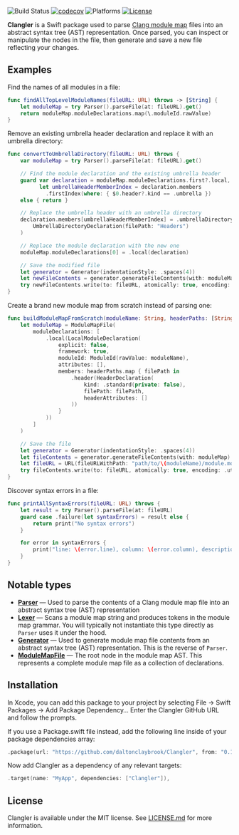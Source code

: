 ![Build Status](https://github.com/daltonclaybrook/Clangler/actions/workflows/swift.yml/badge.svg)
[![codecov](https://codecov.io/gh/daltonclaybrook/Clangler/branch/main/graph/badge.svg)](https://codecov.io/gh/daltonclaybrook/Clangler)
![Platforms](https://img.shields.io/badge/platforms-macOS%20%7C%20iOS%20%7C%20tvOS%20%7C%20watchOS-lightgrey)
[![License](https://img.shields.io/badge/license-MIT-blue)](https://github.com/daltonclaybrook/Clangler/blob/main/LICENSE.md)

**Clangler** is a Swift package used to parse [Clang module map](https://clang.llvm.org/docs/Modules.html) files into an abstract syntax tree (AST) representation. Once parsed, you can inspect or manipulate the nodes in the file, then generate and save a new file reflecting your changes.

## Examples

Find the names of all modules in a file:

```swift
func findAllTopLevelModuleNames(fileURL: URL) throws -> [String] {
    let moduleMap = try Parser().parseFile(at: fileURL).get()
    return moduleMap.moduleDeclarations.map(\.moduleId.rawValue)
}
```

Remove an existing umbrella header declaration and replace it with an umbrella directory:

```swift
func convertToUmbrellaDirectory(fileURL: URL) throws {
    var moduleMap = try Parser().parseFile(at: fileURL).get()

    // Find the module declaration and the existing umbrella header
    guard var declaration = moduleMap.moduleDeclarations.first?.local,
          let umbrellaHeaderMemberIndex = declaration.members
            .firstIndex(where: { $0.header?.kind == .umbrella })
    else { return }

    // Replace the umbrella header with an umbrella directory
    declaration.members[umbrellaHeaderMemberIndex] = .umbrellaDirectory(
        UmbrellaDirectoryDeclaration(filePath: "Headers")
    )

    // Replace the module declaration with the new one
    moduleMap.moduleDeclarations[0] = .local(declaration)

    // Save the modified file
    let generator = Generator(indentationStyle: .spaces(4))
    let newFileContents = generator.generateFileContents(with: moduleMap)
    try newFileContents.write(to: fileURL, atomically: true, encoding: .utf8)
}
```

Create a brand new module map from scratch instead of parsing one:

```swift
func buildModuleMapFromScratch(moduleName: String, headerPaths: [String]) throws {
    let moduleMap = ModuleMapFile(
        moduleDeclarations: [
            .local(LocalModuleDeclaration(
                explicit: false,
                framework: true,
                moduleId: ModuleId(rawValue: moduleName),
                attributes: [],
                members: headerPaths.map { filePath in
                    .header(HeaderDeclaration(
                        kind: .standard(private: false),
                        filePath: filePath,
                        headerAttributes: []
                    ))
                }
            ))
        ]
    )

    // Save the file
    let generator = Generator(indentationStyle: .spaces(4))
    let fileContents = generator.generateFileContents(with: moduleMap)
    let fileURL = URL(fileURLWithPath: "path/to/\(moduleName)/module.modulemap")
    try fileContents.write(to: fileURL, atomically: true, encoding: .utf8)
}
```

Discover syntax errors in a file:

```swift
func printAllSyntaxErrors(fileURL: URL) throws {
    let result = try Parser().parseFile(at: fileURL)
    guard case .failure(let syntaxErrors) = result else {
        return print("No syntax errors")
    }

    for error in syntaxErrors {
        print("line: \(error.line), column: \(error.column), description: \(error.description)")
    }
}
```

## Notable types

* [**Parser**](https://github.com/daltonclaybrook/Clangler/blob/main/Sources/Clangler/Parser.swift) — Used to parse the contents of a Clang module map file into an abstract syntax tree (AST) representation
* [**Lexer**](https://github.com/daltonclaybrook/Clangler/blob/main/Sources/Clangler/Lexer.swift) — Scans a module map string and produces tokens in the module map grammar. You will typically not instantiate this type directly as `Parser` uses it under the hood.
* [**Generator**](https://github.com/daltonclaybrook/Clangler/blob/main/Sources/Clangler/Generator.swift) — Used to generate module map file contents from an abstract syntax tree (AST) representation. This is the reverse of `Parser`.
* [**ModuleMapFile**](https://github.com/daltonclaybrook/Clangler/blob/main/Sources/Clangler/ModuleMapFile.swift) — The root node in the module map AST. This represents a complete module map file as a collection of declarations.

## Installation

In Xcode, you can add this package to your project by selecting File -> Swift Packages -> Add Package Dependency… Enter the Clangler GitHub URL and follow the prompts.

If you use a Package.swift file instead, add the following line inside of your package dependencies array:

```swift
.package(url: "https://github.com/daltonclaybrook/Clangler", from: "0.1.0"),
```

Now add Clangler as a dependency of any relevant targets:

```swift
.target(name: "MyApp", dependencies: ["Clangler"]),
```

## License

Clangler is available under the MIT license. See [LICENSE.md](https://github.com/daltonclaybrook/Clangler/blob/main/LICENSE.md) for more information.
